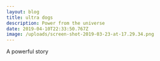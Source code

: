 ```yaml
---
layout: blog
title: ultra dogs
description: Power from the universe
date: 2019-04-10T22:33:50.767Z
image: /uploads/screen-shot-2019-03-23-at-17.29.34.png
---
```

A powerful story

